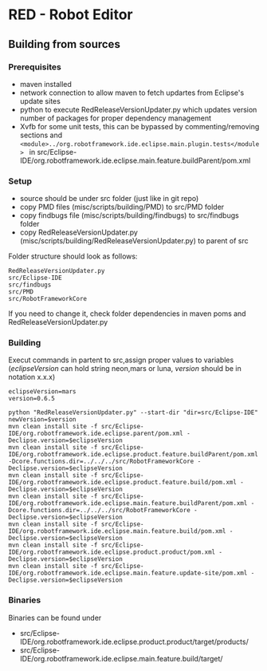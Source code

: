 # RED - Robot Editor
## Building from sources

### Prerequisites
- maven installed
- network connection to allow maven to fetch updartes from Eclipse's update sites
- python to execute RedReleaseVersionUpdater.py which updates version number of packages for proper dependency management
- Xvfb for some unit tests, this can be bypassed by commenting/removing sections <reporting> and ```<module>../org.robotframework.ide.eclipse.main.plugin.tests</module> ``` in src/Eclipse-IDE/org.robotframework.ide.eclipse.main.feature.buildParent/pom.xml 

### Setup
- source should be under src folder (just like in git repo)
- copy PMD files (misc/scripts/building/PMD) to src/PMD folder
- copy findbugs file (misc/scripts/building/findbugs) to src/findbugs folder
- copy RedReleaseVersionUpdater.py (misc/scripts/building/RedReleaseVersionUpdater.py) to parent of src 

Folder structure should look as follows:
```
RedReleaseVersionUpdater.py
src/Eclipse-IDE
src/findbugs
src/PMD
src/RobotFrameworkCore
```
If you need to change it, check folder dependencies in maven poms and RedReleaseVersionUpdater.py

### Building
Execut commands in partent to src,assign proper values to variables (*eclipseVersion* can hold string neon,mars or luna, *version* should be in notation x.x.x)  

```
eclipseVersion=mars
version=0.6.5

python "RedReleaseVersionUpdater.py" --start-dir "dir=src/Eclipse-IDE" newVersion=$version
mvn clean install site -f src/Eclipse-IDE/org.robotframework.ide.eclipse.parent/pom.xml -Declipse.version=$eclipseVersion
mvn clean install site -f src/Eclipse-IDE/org.robotframework.ide.eclipse.product.feature.buildParent/pom.xml -Dcore.functions.dir=../../../src/RobotFrameworkCore -Declipse.version=$eclipseVersion
mvn clean install site -f src/Eclipse-IDE/org.robotframework.ide.eclipse.product.feature.build/pom.xml -Declipse.version=$eclipseVersion
mvn clean install site -f src/Eclipse-IDE/org.robotframework.ide.eclipse.main.feature.buildParent/pom.xml -Dcore.functions.dir=../../../src/RobotFrameworkCore -Declipse.version=$eclipseVersion
mvn clean install site -f src/Eclipse-IDE/org.robotframework.ide.eclipse.main.feature.build/pom.xml -Declipse.version=$eclipseVersion
mvn clean install site -f src/Eclipse-IDE/org.robotframework.ide.eclipse.product.product/pom.xml -Declipse.version=$eclipseVersion
mvn clean install site -f src/Eclipse-IDE/org.robotframework.ide.eclipse.main.feature.update-site/pom.xml -Declipse.version=$eclipseVersion
```


### Binaries
Binaries can be found under
-  src/Eclipse-IDE/org.robotframework.ide.eclipse.product.product/target/products/
-  src/Eclipse-IDE/org.robotframework.ide.eclipse.main.feature.build/target/

